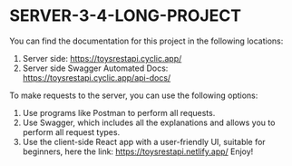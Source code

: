 ﻿# SERVER-3-4-LONG-PROJECT

You can find the documentation for this project in the following locations:

1. Server side: https://toysrestapi.cyclic.app/
2. Server side Swagger Automated Docs: https://toysrestapi.cyclic.app/api-docs/

To make requests to the server, you can use the following options:

1. Use programs like Postman to perform all requests.
2. Use Swagger, which includes all the explanations and allows you to perform all request types.
3. Use the client-side React app with a user-friendly UI, suitable for beginners, here the link: https://toysrestapi.netlify.app/
Enjoy!
